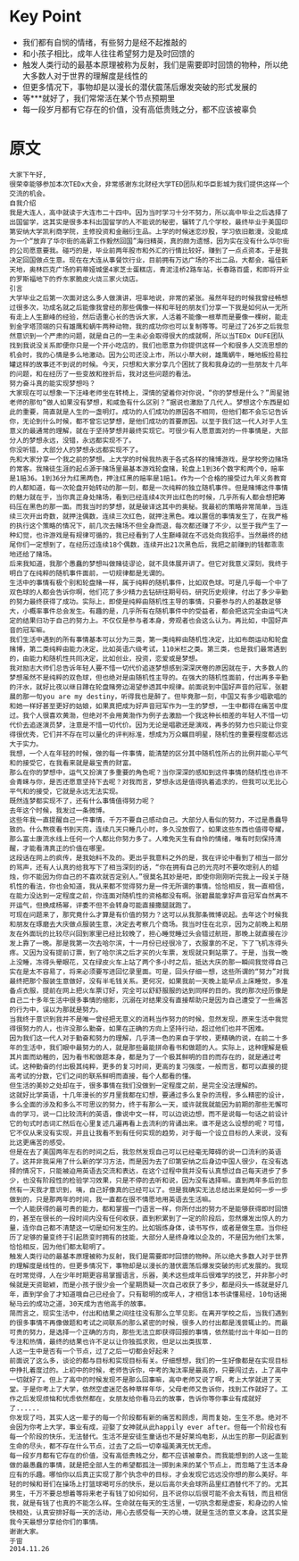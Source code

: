 # Key Point

+ 我们都有自悯的情绪，有些努力是经不起推敲的
+ 和小孩子相比，成年人往往希望努力是及时回馈的
+ 触发人类行动的最基本原理被称为反射，我们是需要即时回馈的物种，所以绝大多数人对于世界的理解度是线性的
+ 但更多情况下，事物却是以漫长的潜伏震荡后爆发突破的形式发展的
+ 等***就好了，我们常常活在某个节点预期里
+ 每一段岁月都有它存在的价值，没有高低贵贱之分，都不应该被辜负

# 原文


	大家下午好,
    很荣幸能够参加本次TEDx大会，非常感谢东北财经大学TED团队和华臣影城为我们提供这样一个交流的机会。
    自我介绍
    我是大连人，高中就读于大连市二十四中。因为当时学习十分不努力，所以高中毕业之后选择了出国留学，这其实是很多本科出国留学的人不能说的秘密，辗转了几个学校，最终毕业于美国印第安纳大学凯利商学院，主修投资和金融衍生品。上学的时候迷恋炒股，学习依旧散漫，没能成为一个“放弃了华尔街的高薪工作毅然回国”海归精英，真的颇为遗憾，因为实在没有什么华尔街的公司愿意要我。碰巧的是，毕业前两年股市和外汇的行情比较好，赚到了一点点资本，于是我决定回国做点生意。现在在大连从事餐饮行业，目前拥有万达广场的不出二品，大都会，福佳新天地，奥林匹克广场的莉蒂娅城堡4家芝士蛋糕店，青泥洼桥2路车站，长春路百盛，和即将开业的罗斯福地下的乔东家脆皮火烧三家火烧店。
    引言
    大学毕业之后第一次面对这么多人做演讲，坦率地说，非常的紧张。虽然年轻的时候我曾经畅想过很多次，功成名就之后能像我曾经的那些偶像一样和年轻的朋友们分享一下我是如何从一无所有走上人生巅峰的经验，然后语重心长的告诉大家，人活着不能像一根草而是要像一棵树，能走到金字塔顶端的只有雄鹰和蜗牛两种动物，我的成功你也可以复制等等。可是过了26岁之后我忽然意识到一个严肃的问题，就是自己的一生未必会取得很大的成就啊，所以当TEDx DUFE团队找到我说没关系即便你只是一个开小吃店的，我们也愿意为你提供这样一个和很多人交流思想的机会时，我的心情是多么地激动。因为公司还没上市，所以小草大树，雄鹰蜗牛，睡地板捡易拉罐这样的故事还不到说的时候。今天，只想和大家分享几个困扰了我和我身边的一些朋友十几年的问题，和在经历了一些变故和挫折后，我对这些问题的看法。
    努力奋斗真的能实现梦想吗？
    大家现在可以想象一下汪峰老师坐在转椅上，深情的望着你对你说，“你的梦想是什么？”周星驰老师的那句“做人如果没有梦想，和咸鱼有什么区别？”据说也激励了几代人。梦想这个东西是如此的重要，简直就是人生的一盏明灯。成功的人们成功的原因各不相同，但他们都不会忘记告诉你，无论到什么时候，都不曾忘记梦想，是他们成功的首要原因。以至于我们这一代人对于人生意义的最通常的理解，就在于坚持梦想并最终实现它。可很少有人愿意面对的一件事情是，大部分人的梦想永远，没错，永远都实现不了。
    你没听错，大部分人的梦想永远都实现不了。
    先和大家分享一个我之前的梦想。上大学的时候我热衷于各式各样的赌博游戏，是学校旁边赌场的常客。我赌徒生涯的起点源于赌场里最基本游戏轮盘赌，轮盘上1到36个数字和两个0，赔率是1赔36。1到36分为红黑两色，押注红黑的赔率是1赔1。作为一个合格的接受过九年义务教育的人都知道，每一次轮盘开始转动的那一刻，都是一次纯粹的独立随机事件。但是赌博这件事情的魅力就在于，当你真正身处赌场，看到已经连续4次开出红色的时候，几乎所有人都会想把筹码压在黑色的那一面。而我当时的梦想，就是破译这其中的奥秘。我最初的策略非常简单，当连续三次开出奇数，就押注偶数，连续三次红色，就押注黑色。难以置信的事情发生了，在我严格的执行这个策略的情况下，前几次去赌场不但全身而退，每次都还赚了不少，以至于我产生了一种幻觉，也许游戏是有规律可循的，我已经看到了人生巅峰就在不远处向我招手。当然最终的结尾你们一定想到了，在经历过连续18个偶数，连续开出21次黑色后，我把之前赚到的钱都乖乖地还给了赌场。
    后来我知道，我那个愚蠢的梦想叫做赌徒谬论，就不具体展开讲了。但它对我意义深刻，我终于明白了在纯粹的随机事件面前，一切规律都是无谓的。
    生活中的事情有极个别和轮盘赌一样，属于纯粹的随机事件，比如双色球。可是几乎每一个中了双色球的人都会告诉你啊，他们花了多少精力去钻研往期号码，研究历史规律，付出了多少辛勤的努力最终获得了成功。实际上，即使是纯粹由随机性主导的事情，只要参与的人的基数足够大，小概率事件总会发生。有趣的是，几乎所有在随机事件中的受益者，都会把这完全由运气决定的结果归功于自己的努力上。不仅仅是参与者本身，旁观者也会这么认为。再比如，中国好声音的冠军嘛。
    我们生活中遇到的所有事情基本可以分为三类，第一类纯粹由随机性决定，比如布朗运动和轮盘赌博，第二类纯粹由能力决定，比如英语六级考试，110米栏之类。第三类，也是我们最常遇到的，由能力和随机性共同决定，比如创业，投资，恋爱或是梦想。
    我对励志大师们总告诉年轻人要不惜一切代价追逐梦想感到深深厌倦的原因就在于，大多数人的梦想虽然不是纯粹的双色球，但也绝对是由随机性主导的。在强大的随机性面前，付出再多辛勤的汗水，就好比夜以继日蹲在轮盘赌旁边渴望参透其中规律。前面说到中国好声音的冠军，张碧晨的那一句you are my destiny，听得我也是醉了。但毕竟那一刻，中国又有多少唱歌唱的和她一样好甚至更好的姑娘，如果真把成为好声音冠军作为一生的梦想，一生中都得在痛苦中度过。我个人很喜欢黄渤，但绝对不会用黄渤作为例子去激励一个我这种长相差的年轻人不惜一切代价去追逐演员梦，注意是不惜一切代价。因为无论是唱歌还是演戏，再多的努力也只能让你变得很优秀，它们并不存在可以量化的评判标准，想成为万众瞩目明星，随机性的重要程度都远远大于实力。
    我想，一个人在年轻的时候，做的每一件事情，能清楚的区分其中随机性所占的比例并能心平气和的接受它，在我看来就是最宝贵的财富。
    那么在你的梦想中，运气又扮演了多重要的角色呢？当你深深的感知到这件事情的随机性也许不会青睐与你，是否还愿意坚持下去呢？对我而言，梦想永远是值得执着追求的，但我可以无比心平气和的接受，它就是永远无法实现。
    既然连梦都实现不了，还有什么事情值得努力呢？
    去年这个时候，我发过一条微博。
    这些年我一直提醒自己一件事情，千万不要自己感动自己。大部分人看似的努力，不过是愚蠢导致的。什么熬夜看书到天亮，连续几天只睡几小时，多久没放假了，如果这些东西也值得夸耀，那么富士康流水线上任何一个人都比你努力多了。人难免天生有自怜的情绪，唯有时刻保持清醒，才能看清真正的价值在哪里。
    这段话在网上的疯传，是我始料不及的。更出乎我意料之外的是，我在评论中看到了相当一部分的骂声，还有人认真的给我写下了相当深刻的话，“你在拥有自己的光亮时不要吹熄别人的蜡烛，你不能因为你自己的不喜欢就否定别人。”很莫名其妙是吧，即使你刚刚听完我上一段关于随机性的看法，你也会知道，我从来都不觉得努力是一件无所谓的事情。恰恰相反，我一直相信，在能力没达到一定程度之前，你连面对随机性的资格都没有啊。张碧晨能拿好声音冠军自然离不开运气，但换成杨幂，评委不但不会转身可能直接撒腿就跑了。
    可现在问题来了，那究竟什么才算是有价值的努力？这可以从我那条微博说起。去年这个时候我和朋友在琢磨去大庆做点服装生意，决定去考察几个商场。我当时住在北京，因为之前晚上和朋友在外面玩的比较尽兴回到家里已经比较晚了，担心睡觉睡过头会错过航班，那晚上就直接在沙发上靠了一晚。那是我第一次去哈尔滨，十一月份已经很冷了，衣服拿的不足，下了飞机冻得头疼。又因为没有提前订票，到了哈尔滨之后才买的火车票，发现就只剩站票了。于是，当我一晚上没睡，冻得头晕眼花，又在绿皮火车上站了两个多小时之后，抵达大庆的那一瞬间我觉得自己实在是太不容易了，将来必须要写进回忆录里面。可是，回头仔细一想，这些所谓的“努力”对我最终把那个服装生意做好，没有半毛钱关系。更何况，如果我前一天晚上能早点上床睡觉，多准备点衣服，提前在网上把火车票订好，完全可以舒舒服服的达到同样的目的。‍我的那次经历像是自己二十多年生活中很多事情的缩影，沉溺在对结果没有直接帮助只是因为自己遭受了一些痛苦的行为中，误以为那就是努力。
    当我终于意识到我并不是唯一曾经把无意义的消耗当作努力的时候，忽然发现，原来生活中我觉得很努力的人，也许没那么勤奋，如果在正确的方向上坚持行动，超过他们也并不困难。
    因为我们这一代人对于勤奋和努力的理解，几乎清一色的来自于学校，更精确的说，在前二十多年的生活中，我们眼中最努力的人，就是那些最能拼命看书和做题的人。实际上，这种理解是极其片面而幼稚的，因为看书和做题本身，都是为了一个极其鲜明的目的而存在的，就是通过考试。这种勤奋的付出极其纯粹，更多的复习时间，更高的复习强度，一般而言，都可以直接的提高考试的分数，它们之间的联系鲜明而直接，每个人都看的懂。‍
    但生活的美妙之处却在于，很多事情在我们没做到一定程度之前，是完全没法理解的。
    这就好比学英语，十几年漫长的岁月里我都在幻想，要通过多么复杂的流程，多么精密的设计，多么全面的涉及和多么不可思议的努力，终于有那么一天，或许就我就能因为前期的那些无懈可击的学习，说一口比较流利的英语，像说中文一样，可以边说边想，而不是说每一句话之前设计它的句式时态词汇然后在心里复述几遍再看上去流利的背诵出来。谁不是这么设想的呢？可惜，它不仅从来没有实现，并且让我看不到有任何实现的趋势，对于每一个设立目标的人来说，没有比这更痛苦的感受。
    但是在去了美国两年左右的时间之后，我忽然发现自己可以已经毫无障碍的说一口流利的英语了。这并非我采用了什么新的学习方法，而是因为去了印第安纳之后身边中国人很少，在没有选择的情况下，只能被迫用英语去交流和表达，在这个过程中我并没有认真想过自己每天进步了多少，也没有阶段性的检验学习效果，只是不停的去听和说，因为没有选择嘛。直到两年多后的忽然有一天我才意识到，咦，自己好像真的已经可以了。但是我确实无法总结出来是如何一步一步做到的，只是那两年的时间，我一直都在很不情愿地用英语去生活嘛。
    一个人能获得的最可贵的能力，都和掌握一门语言一样，你所付出的努力不是能够获得即时回馈的，甚至在很长的一段时间内没有任何收获，直到积累到了一定的阶段后，忽然爆发出惊人的力量，连你自己都不清楚这一切是如何发生的。比如锻炼身体，读书写作，或者是做生意。当你经历了足够的量变终于引起质变时拥有的技能，大部分人是终身难以企及的，不是因为他们太笨，恰恰相反，因为他们都太聪明了。
    触发人类行动的最基本原理被称为反射，我们是需要即时回馈的物种。所以绝大多数人对于世界的理解度是线性的，但更多情况下，事物却是以漫长的潜伏震荡后爆发突破的形式发展的。我现在时常觉得，人在少年时期更容易掌握语言，乐器，美术这些成年后很难学的技艺，并非那小时候就是天资聪颖，而是小孩子很少会一个星期质疑一次自己收获了多少，都是闷头一练就是好几年，直到学会了才知道哦自己已经会了。只有聪明的成年人，才相信1本书读懂易经，10句话揭秘马云的成功之道，30天成为吉他高手的故事。
    简而言之，现实生活中，付出和结果之间往往没有那么立竿见影。在离开学校之后，当我们遇到的很多事情不再像做题和考试之间联系的那么紧密的时候，很多人的付出都是浅尝辄止的。而最可贵的努力，是选择一个正确的方向，那些无法立即获得回报的事情，依然能付出十年如一日的专注和热情，最终的结果也许不足以让你独孤求败，但足以出类拔萃.
    人这一生中是否有一个节点，过了之后一切都会好起来？
    前面说了这么多，谈论的都与目标和实现目标有关。仔细想想，我们的一生好像都是在实现目标中挣扎着度过的。上初中的时候，老师告诉你，中考的淘汰率是最高的，只要闯过去，上了高中一切就好了。但上了高中的时候发现不是那么回事嘛，高中老师又说了啊，考上大学就进了天堂。于是你考上了大学，依然空虚迷茫各种草样年华，父母老师又告诉你，找到工作就好了。工作之后发现烦恼和忧虑依然都在，女朋友给你看马云的故事，告诉你等你事业有成就好了......
    你发现了吗，其实人这一辈子的每一个阶段都有新的痛苦和顾虑，周而复始，生生不息。绝对不会因为你考上大学，事业有成，迎娶了女神就从此happily ever after。但每一个阶段也有每一个阶段的快乐，无法替代。生活不是安徒生童话也不是好莱坞电影，从出生的那一刻起直到生命的尽头，都不存在什么节点，过去了之后一切幸福美满无忧无虑。
    每一段岁月都有它存在的价值，没有高低贵贱之分，都不应该被辜负。而我能想到的人这一生能做的最愚蠢的事情，就是把全部人生的希望都孤注一掷到未来的某个节点上，而忽略了生活本身应有的乐趣。哪怕你以后真正实现了那个执念中的目标，才会发现它远远没你想的那么美好。年轻的时候和哥们在操场上打篮球喝可乐的快乐，是以后高尔夫会球所品里红酒替代不了的。尤其男生，千万不要总想着等将来老子有钱了如何如何，且不说你以后很可能不会太有钱，而且相信我，就是有钱了也真的不能怎么样。生命就在每天的生活里，一切执念都是虚妄，和身边的人愉快相处，认真安排好每一天的活动，用心去感受每一天的心境，就是生活的意义本身。这其实是我今天最想分享给你们的事情。
    谢谢大家。
    于宙
    2014.11.26